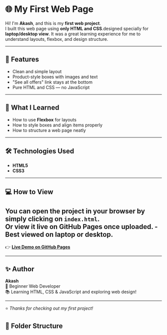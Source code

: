 # 🌐 My First Web Page

Hi! I'm **Akash**, and this is my **first web project**.  
I built this web page using **only HTML and CSS**.designed specially for **laptop/desktop view**.
It was a great learning experience for me to understand layouts, flexbox, and design structure.

---

## 🚀 Features

- Clean and simple layout  
- Product-style boxes with images and text  
- "See all offers" link stays at the bottom  
- Pure HTML and CSS — no JavaScript  

---

## 🧠 What I Learned

- How to use **Flexbox** for layouts  
- How to style boxes and align items properly  
- How to structure a web page neatly  

---

## 🛠️ Technologies Used

- **HTML5**  
- **CSS3**

---

## 💻 How to View

You can open the project in your browser by simply clicking on `index.html`.  
Or view it live on GitHub Pages once uploaded.
-Best viewed on **laptop or desktop**.
-

👉 [**Live Demo on GitHub Pages**](https://skycodelike.github.io/first-repo-amazon-clone/)  


---

## ✨ Author

**Akash**  
🌱 Beginner Web Developer  
📚 Learning HTML, CSS & JavaScript and exploring web design!

---

⭐ *Thanks for checking out my first project!*

## 📁 Folder Structure

